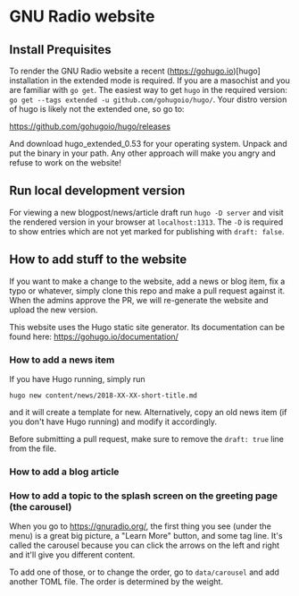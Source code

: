 # GNU Radio website

## Install Prequisites

To render the GNU Radio website a recent (https://gohugo.io)[hugo] installation in the extended mode is required.
If you are a masochist and you are familiar with `go get`. The easiest way to get `hugo` in the required version: `go get --tags extended -u github.com/gohugoio/hugo/`.
Your distro version of hugo is likely not the extended one, so go to:

https://github.com/gohugoio/hugo/releases

And download hugo_extended_0.53 for your operating system. Unpack and put
the binary in your path. Any other approach will make you angry and refuse
to work on the website!

## Run local development version

For viewing a new blogpost/news/article draft run `hugo -D server` and visit the rendered version in your browser at `localhost:1313`. The `-D` is required to show entries which are not yet marked for publishing with `draft: false`.

## How to add stuff to the website

If you want to make a change to the website, add a news or blog item, fix a
typo or whatever, simply clone this repo and make a pull request against it.
When the admins approve the PR, we will re-generate the website and upload the
new version.

This website uses the Hugo static site generator. Its documentation can be
found here: https://gohugo.io/documentation/

### How to add a news item

If you have Hugo running, simply run

    hugo new content/news/2018-XX-XX-short-title.md

and it will create a template for new. Alternatively, copy an old news item (if
you don't have Hugo running) and modify it accordingly.

Before submitting a pull request, make sure to remove the `draft: true` line
from the file.

### How to add a blog article


### How to add a topic to the splash screen on the greeting page (the carousel)

When you go to https://gnuradio.org/, the first thing you see (under the menu)
is a great big picture, a "Learn More" button, and some tag line. It's called
the carousel because you can click the arrows on the left and right and it'll
give you different content.

To add one of those, or to change the order, go to `data/carousel` and add
another TOML file. The order is determined by the weight.


